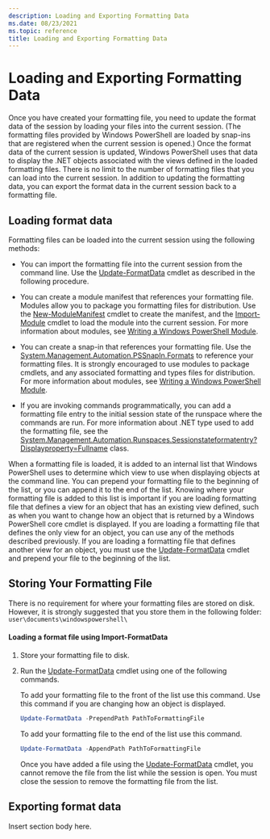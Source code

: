 ```yaml
---
description: Loading and Exporting Formatting Data
ms.date: 08/23/2021
ms.topic: reference
title: Loading and Exporting Formatting Data
---
```

# Loading and Exporting Formatting Data

Once you have created your formatting file, you need to update the format data of the session by
loading your files into the current session. (The formatting files provided by Windows PowerShell
are loaded by snap-ins that are registered when the current session is opened.) Once the format data
of the current session is updated, Windows PowerShell uses that data to display the .NET objects
associated with the views defined in the loaded formatting files. There is no limit to the number of
formatting files that you can load into the current session. In addition to updating the formatting
data, you can export the format data in the current session back to a formatting file.

## Loading format data

Formatting files can be loaded into the current session using the following methods:

- You can import the formatting file into the current session from the command line. Use the [Update-FormatData](/powershell/module/Microsoft.PowerShell.Utility/Update-FormatData)
  cmdlet as described in the following procedure.

- You can create a module manifest that references your formatting file. Modules allow you to
  package you formatting files for distribution. Use the [New-ModuleManifest](/powershell/module/Microsoft.PowerShell.Core/New-ModuleManifest)
  cmdlet to create the manifest, and the [Import-Module](/powershell/module/Microsoft.PowerShell.Core/Import-Module)
  cmdlet to load the module into the current session. For more information about modules, see [Writing a Windows PowerShell Module](../module/writing-a-windows-powershell-module.md).

- You can create a snap-in that references your formatting file. Use the [System.Management.Automation.PSSnapIn.Formats](/dotnet/api/System.Management.Automation.PSSnapIn.Formats)
  to reference your formatting files. It is strongly encouraged to use modules to package cmdlets,
  and any associated formatting and types files for distribution. For more information about
  modules, see [Writing a Windows PowerShell Module](../module/writing-a-windows-powershell-module.md).

- If you are invoking commands programmatically, you can add a formatting file entry to the initial
  session state of the runspace where the commands are run. For more information about .NET type
  used to add the formatting file, see the [System.Management.Automation.Runspaces.Sessionstateformatentry?Displayproperty=Fullname](/dotnet/api/System.Management.Automation.Runspaces.SessionStateFormatEntry)
  class.

When a formatting file is loaded, it is added to an internal list that Windows PowerShell uses to
determine which view to use when displaying objects at the command line. You can prepend your
formatting file to the beginning of the list, or you can append it to the end of the list. Knowing
where your formatting file is added to this list is important if you are loading formatting file
that defines a view for an object that has an existing view defined, such as when you want to change
how an object that is returned by a Windows PowerShell core cmdlet is displayed. If you are loading
a formatting file that defines the only view for an object, you can use any of the methods described
previously. If you are loading a formatting file that defines another view for an object, you must
use the [Update-FormatData](/powershell/module/Microsoft.PowerShell.Utility/Update-FormatData)
cmdlet and prepend your file to the beginning of the list.

## Storing Your Formatting File

There is no requirement for where your formatting files are stored on disk. However, it is strongly
suggested that you store them in the following folder: `user\documents\windowspowershell\`

#### Loading a format file using Import-FormatData

1. Store your formatting file to disk.

1. Run the [Update-FormatData](/powershell/module/Microsoft.PowerShell.Utility/Update-FormatData)
   cmdlet using one of the following commands.

   To add your formatting file to the front of the list use this command. Use this command if you
   are changing how an object is displayed.

   ```powershell
   Update-FormatData -PrependPath PathToFormattingFile
   ```

   To add your formatting file to the end of the list use this command.

   ```powershell
   Update-FormatData -AppendPath PathToFormattingFile
   ```

   Once you have added a file using the [Update-FormatData](/powershell/module/Microsoft.PowerShell.Utility/Update-FormatData)
   cmdlet, you cannot remove the file from the list while the session is open. You must close the
   session to remove the formatting file from the list.

## Exporting format data

Insert section body here.
